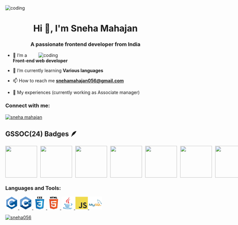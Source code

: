 <img alt="coding" height="250" width="100%" src="https://external-content.duckduckgo.com/iu/?u=https%3A%2F%2Fmiro.medium.com%2Fv2%2Fresize%3Afit%3A1400%2F1*-ntL3Dsvc-dJ5cLGRtSuEw.gif&f=1&nofb=1&ipt=edea8732278a493da63c428ba7af4a5eaed4d5f07c14ed4a223ca9bc18d3cdf9&ipo=images">
<h1 align="center">Hi 👋, I'm Sneha Mahajan</h1>
<h3 align="center">A passionate frontend developer from India</h3>

<img align="right" alt="coding" width="400" src="https://external-content.duckduckgo.com/iu/?u=https%3A%2F%2Fmedia0.giphy.com%2Fmedia%2F2IudUHdI075HL02Pkk%2Fgiphy.gif&f=1&nofb=1&ipt=119d3a4220e239b0cb1de8c391eaa185307c2b6b6b98bd5e212673b06682bb08&ipo=images">

- 🔭 I’m a **Front-end web developer**

- 🌱 I’m currently learning **Various languages**

- 📫 How to reach me **snehamahajan056@gmail.com**

- 📄 My experiences (currently working as Associate manager)

<h3 align="left">Connect with me:</h3>
<p align="left">
<a href="https://www.linkedin.com/in/sneha-mahajan-82003722b/" target="blank"><img align="center" src="https://raw.githubusercontent.com/rahuldkjain/github-profile-readme-generator/master/src/images/icons/Social/linked-in-alt.svg" alt="sneha mahajan" height="25" width="40" /></a>
</p>

## GSSOC(24) Badges 🪶
<div style='display:flex; align-items:center; gap: 10px;' align='center'>
<img src="https://github.com/GSSoC24/Postman-Challenge/blob/main/docs/assets/Postman%20Dark.png?raw=true" width="100px" height="100px" />
  <img src="https://gssoc.girlscript.tech/badges/web3hack.png?imwidth=96" width="100px" height="100px" />
  <img src="https://github.com/GSSoC24/Postman-Challenge/blob/main/docs/assets/1.png?raw=true" width="100px" height="100px" />
  <img src="https://github.com/GSSoC24/Postman-Challenge/blob/main/docs/assets/2.png?raw=true" width="100px" height="100px" />
  <img src="https://github.com/GSSoC24/Postman-Challenge/blob/main/docs/assets/3.png?raw=true" width="100px" height="100px" />
  <img src="https://github.com/GSSoC24/Postman-Challenge/blob/main/docs/assets/4.png?raw=true" width="100px" height="100px" />
  <img src="https://github.com/GSSoC24/Postman-Challenge/blob/main/docs/assets/5.png?raw=true" width="100px" height="100px" />
  <img src="https://gssoc.girlscript.tech/badges/badge.jpg" width="100px" height="100px" />
</div>

<h3 align="left">Languages and Tools:</h3>
<p align="left"> <a href="https://www.cprogramming.com/" target="_blank" rel="noreferrer"> <img src="https://raw.githubusercontent.com/devicons/devicon/master/icons/c/c-original.svg" alt="c" width="40" height="40"/> </a> <a href="https://www.w3schools.com/cpp/" target="_blank" rel="noreferrer"> <img src="https://raw.githubusercontent.com/devicons/devicon/master/icons/cplusplus/cplusplus-original.svg" alt="cplusplus" width="40" height="40"/> </a> <a href="https://www.w3schools.com/css/" target="_blank" rel="noreferrer"> <img src="https://raw.githubusercontent.com/devicons/devicon/master/icons/css3/css3-original-wordmark.svg" alt="css3" width="40" height="40"/> </a> <a href="https://www.w3.org/html/" target="_blank" rel="noreferrer"> <img src="https://raw.githubusercontent.com/devicons/devicon/master/icons/html5/html5-original-wordmark.svg" alt="html5" width="40" height="40"/> </a> <a href="https://www.java.com" target="_blank" rel="noreferrer"> <img src="https://raw.githubusercontent.com/devicons/devicon/master/icons/java/java-original.svg" alt="java" width="40" height="40"/> </a> <a href="https://developer.mozilla.org/en-US/docs/Web/JavaScript" target="_blank" rel="noreferrer"> <img src="https://raw.githubusercontent.com/devicons/devicon/master/icons/javascript/javascript-original.svg" alt="javascript" width="40" height="40"/> </a>  <a href="https://www.mysql.com/" target="_blank" rel="noreferrer"> <img src="https://raw.githubusercontent.com/devicons/devicon/master/icons/mysql/mysql-original-wordmark.svg" alt="mysql" width="40" height="40"/> </a> </p>

<p align="left"> <a href="https://github.com/ryo-ma/github-profile-trophy"><img src="https://github-profile-trophy.vercel.app/?username=sneha056" alt="sneha056" /></a> </p>
